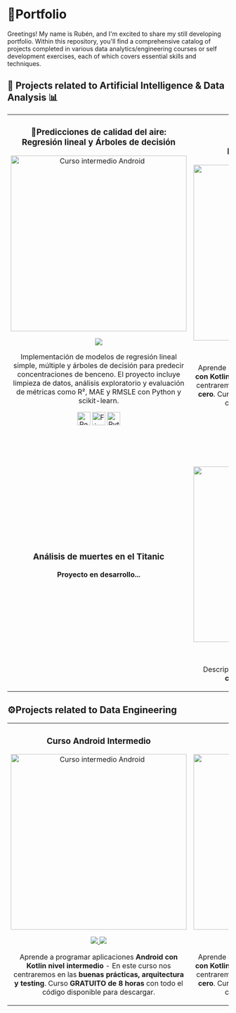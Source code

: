 # 💼Portfolio

Greetings! My name is Rubén, and I'm excited to share my still developing portfolio. Within this repository, you'll find a comprehensive catalog of projects completed in various data analytics/engineering courses or self development exercises, each of which covers essential skills and techniques.

<!--  
Para el repositorio de Portfolio:
Tener una tabla para Ciencia de datos (Los de análisis sobre todo) - Data Analyst
Otra con los de Inteligencia Artificial (Machine Learning, PLN, clustering, etc) - Data Scientist
Otra con los relacionados con Ingeniería de datos - Data Engineer 

Para el repositorio principal poner una tabla que enlace a algunos de ellos -->

## 🤖 **Projects related to Artificial Intelligence & Data Analysis** 📊
<!-- 1a tabla, 1a fila (AI)-->
<table>
<tr>
<td width="50%">
<h3 align="center">💨Predicciones de calidad del aire: Regresión lineal y Árboles de decisión</h3>
<div align="center">
<a href="https://github.com/ArisGuimera/Android-Expert-Intermedio" target="_blank"><img src="https://img.freepik.com/fotos-premium/calidad-aire-disminuye-debido-actividades-industriales-que-empeoran-niveles-contaminacion_795881-12126.jpg" width="400" alt="Curso intermedio Android"></a>
  
<p>
<a href="https://github.com/ArisGuimera/Android-Expert-Intermedio" target="_blank">
<img src="https://img.shields.io/badge/CÓDIGO-ff9?style=for-the-badge&logo=github&logoColor=black">
</a>
</p>

<p>Implementación de modelos de regresión lineal simple, múltiple y árboles de decisión para predecir concentraciones de benceno. El proyecto incluye limpieza de datos, análisis exploratorio y evaluación de métricas como R², MAE y RMSLE con Python y scikit-learn.</p>
<p align="center">
<img src="https://img.icons8.com/color/48/000000/react-native.png" alt="React" width="30">
<img src="https://img.icons8.com/color/48/000000/firebase.png" alt="Firebase" width="30">
<img src="https://upload.wikimedia.org/wikipedia/commons/thumb/c/c3/Python-logo-notext.svg/1869px-Python-logo-notext.svg.png" alt="Python" width="30">
</p>
</div>                                                                                      
</td>       

<td width="50%">
<h3 align="center">Redes Neuronales clásicas</h3>
<div align="center">
<a href="https://github.com/ArisGuimera/Curso-Kotlin-Multiplatform" target="_blank"><img src="https://i.imgur.com/nDDp1Ra.jpg" width="400" alt="Curso Kotlin Multiplatform"></a>
<p>
<a href="https://github.com/ArisGuimera/Curso-Kotlin-Multiplatform" target="_blank">
<img src="https://img.shields.io/badge/C%C3%93DIGO-cfaae0?style=for-the-badge&logo=github&logoColor=black">
</a>
<a href="https://youtube.com/playlist?list=PL8ie04dqq7_NUvBcMMosVRAbqZDWmRzX3&si=FdS-Z07ZFAUjDHAE" target="_blank">
<img src="https://img.shields.io/badge/-Youtube-green?style=for-the-badge&color=ff00f4">
</a>
</p>
<p>Aprende a programar aplicaciones <strong>multiplataform con Kotlin y Jetpack Compose</strong> - En este curso nos centraremos en dominar Kotlin Multiplatform <strong>desde cero</strong>. Curso <strong>GRATUITO</strong> (en desarrollo) con todo el código disponible para descargar.</p>
</div>                                                                                      
</td>  
</tr>

<!-- 1a tabla, 2a fila (AI)-->
<tr>
<td width="50%">
<h3 align="center">Análisis de muertes en el Titanic</h3>
<div align="center">
<p><strong>Proyecto en desarrollo...</strong></p>
</div>
</td>
  
<td width="50%">
<h3 align="center">Nuevo Proyecto 2</h3>
<div align="center">
<a href="https://github.com/tu-usuario/proyecto2" target="_blank"><img src="https://via.placeholder.com/400" width="400" alt="Nuevo Proyecto 2"></a>
<p>
<a href="https://github.com/tu-usuario/proyecto2" target="_blank">
<img src="https://img.shields.io/badge/CÓDIGO-green?style=for-the-badge&logo=github&logoColor=black">
</a>
<a href="https://youtube.com" target="_blank">
<img src="https://img.shields.io/badge/-Youtube-purple?style=for-the-badge&color=800080">
</a>
</p>
<p>Descripción breve de tu proyecto 2 con <strong>puntos clave</strong>. Curso <strong>GRATUITO</strong> y abierto.</p>
</div>
</td>
</tr>
</table>

## ⚙**Projects related to Data Engineering**
<!-- 3a tabla, 1a fila (Data Engineering)-->
<table>
<tr>
<td width="50%">
<h3 align="center">Curso Android Intermedio</h3>
<div align="center">
<a href="https://github.com/ArisGuimera/Android-Expert-Intermedio" target="_blank"><img src="https://i.imgur.com/V48W0sU.jpg" width="400" alt="Curso intermedio Android"></a>
<p>
<a href="https://github.com/ArisGuimera/Android-Expert-Intermedio" target="_blank">
<img src="https://img.shields.io/badge/CÓDIGO-ff9?style=for-the-badge&logo=github&logoColor=black">
</a>
<a href="https://youtu.be/UaR7GSNACsM" target="_blank">
<img src="https://img.shields.io/badge/-Youtube-green?style=for-the-badge&color=fbfc40">
</a>
</p>
<p>Aprende a programar aplicaciones <strong>Android con Kotlin nivel intermedio</strong> - En este curso nos centraremos en las <strong>buenas prácticas, arquitectura y testing</strong>. Curso <strong>GRATUITO de 8 horas</strong> con todo el código disponible para descargar.</p>
</div>
                                                                                      
</td>       

<td width="50%">
<h3 align="center">Curso Kotlin Multiplatform</h3>
<div align="center">
<a href="https://github.com/ArisGuimera/Curso-Kotlin-Multiplatform" target="_blank"><img src="https://i.imgur.com/nDDp1Ra.jpg" width="400" alt="Curso Kotlin Multiplatform"></a>
<p>
<a href="https://github.com/ArisGuimera/Curso-Kotlin-Multiplatform" target="_blank">
<img src="https://img.shields.io/badge/C%C3%93DIGO-cfaae0?style=for-the-badge&logo=github&logoColor=black">
</a>
<a href="https://youtube.com/playlist?list=PL8ie04dqq7_NUvBcMMosVRAbqZDWmRzX3&si=FdS-Z07ZFAUjDHAE" target="_blank">
<img src="https://img.shields.io/badge/-Youtube-green?style=for-the-badge&color=ff00f4">
</a>
</p>
<p>Aprende a programar aplicaciones <strong>multiplataform con Kotlin y Jetpack Compose</strong> - En este curso nos centraremos en dominar Kotlin Multiplatform <strong>desde cero</strong>. Curso <strong>GRATUITO</strong> (en desarrollo) con todo el código disponible para descargar.</p>
</div>
                                                                                      
</td>  
</table>
